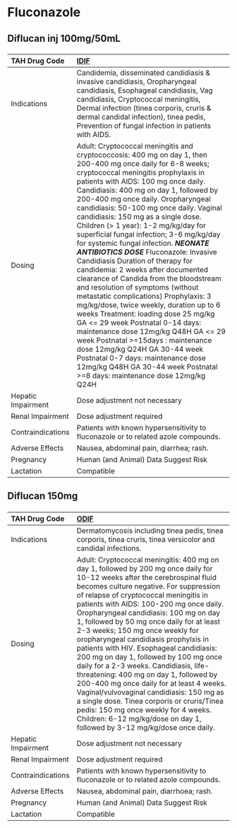 # Fluconazole

## Diflucan inj 100mg/50mL

##### 

| TAH Drug Code      | [IDIF](https://www.tahsda.org.tw/drugs/hissearch.php?drug_code=IDIF)                                                                                                                                                                                                                                                                                                                                                                                                                                                                                                                                                                                                                                                                                                                                                                                                                                                                                                                                                                                                                       |
|:-------------------|:-------------------------------------------------------------------------------------------------------------------------------------------------------------------------------------------------------------------------------------------------------------------------------------------------------------------------------------------------------------------------------------------------------------------------------------------------------------------------------------------------------------------------------------------------------------------------------------------------------------------------------------------------------------------------------------------------------------------------------------------------------------------------------------------------------------------------------------------------------------------------------------------------------------------------------------------------------------------------------------------------------------------------------------------------------------------------------------------|
| Indications        | Candidemia, disseminated candidiasis & invasive candidiasis, Oropharyngeal candidiasis, Esophageal candidiasis, Vag candidiasis, Cryptococcal meningitis, Dermal infection (tinea corporis, cruris & dermal candidal infection), tinea pedis, Prevention of fungal infection in patients with AIDS.                                                                                                                                                                                                                                                                                                                                                                                                                                                                                                                                                                                                                                                                                                                                                                                        |
| Dosing             | Adult: Cryptococcal meningitis and cryptococcosis: 400 mg on day 1, then 200-400 mg once daily for 6-8 weeks; cryptococcal meningitis prophylaxis in patients with AIDS: 100 mg once daily. Candidiasis: 400 mg on day 1, followed by 200-400 mg once daily. Oropharyngeal candidiasis: 50-100 mg once daily. Vaginal candidiasis: 150 mg as a single dose. Children (> 1 year): 1-2 mg/kg/day for superficial fungal infection; 3-6 mg/kg/day for systemic fungal infection. *****NEONATE ANTIBIOTICS DOSE***** Fluconazole: Invasive Candidiasis Duration of therapy for candidemia: 2 weeks after documented clearance of Candida from the bloodstream and resolution of symptoms (without metastatic complications) Prophylaxis: 3 mg/kg/dose, twice weekly, duration up to 6 weeks Treatment: loading dose 25 mg/kg GA <= 29 week Postnatal 0-14 days: maintenance dose 12mg/kg Q48H GA <= 29 week Postnatal >=15days : maintenance dose 12mg/kg Q24H GA 30-44 week Postnatal 0-7 days: maintenance dose 12mg/kg Q48H GA 30-44 week Postnatal >=8 days: maintenance dose 12mg/kg Q24H |
| Hepatic Impairment | Dose adjustment not necessary                                                                                                                                                                                                                                                                                                                                                                                                                                                                                                                                                                                                                                                                                                                                                                                                                                                                                                                                                                                                                                                              |
| Renal Impairment   | Dose adjustment required                                                                                                                                                                                                                                                                                                                                                                                                                                                                                                                                                                                                                                                                                                                                                                                                                                                                                                                                                                                                                                                                   |
| Contraindications  | Patients with known hypersensitivity to fluconazole or to related azole compounds.                                                                                                                                                                                                                                                                                                                                                                                                                                                                                                                                                                                                                                                                                                                                                                                                                                                                                                                                                                                                         |
| Adverse Effects    | Nausea, abdominal pain, diarrhea; rash.                                                                                                                                                                                                                                                                                                                                                                                                                                                                                                                                                                                                                                                                                                                                                                                                                                                                                                                                                                                                                                                    |
| Pregnancy          | Human (and Animal) Data Suggest Risk                                                                                                                                                                                                                                                                                                                                                                                                                                                                                                                                                                                                                                                                                                                                                                                                                                                                                                                                                                                                                                                       |
| Lactation          | Compatible                                                                                                                                                                                                                                                                                                                                                                                                                                                                                                                                                                                                                                                                                                                                                                                                                                                                                                                                                                                                                                                                                 |

## Diflucan 150mg

##### 

| TAH Drug Code      | [ODIF](https://www.tahsda.org.tw/drugs/hissearch.php?drug_code=ODIF)                                                                                                                                                                                                                                                                                                                                                                                                                                                                                                                                                                                                                                                                                                                                                                                       |
|:-------------------|:-----------------------------------------------------------------------------------------------------------------------------------------------------------------------------------------------------------------------------------------------------------------------------------------------------------------------------------------------------------------------------------------------------------------------------------------------------------------------------------------------------------------------------------------------------------------------------------------------------------------------------------------------------------------------------------------------------------------------------------------------------------------------------------------------------------------------------------------------------------|
| Indications        | Dermatomycosis including tinea pedis, tinea corporis, tinea cruris, tinea versicolor and candidal infections.                                                                                                                                                                                                                                                                                                                                                                                                                                                                                                                                                                                                                                                                                                                                              |
| Dosing             | Adult: Cryptococcal meningitis: 400 mg on day 1, followed by 200 mg once daily for 10-12 weeks after the cerebrospinal fluid becomes culture negative. For suppression of relapse of cryptococcal meningitis in patients with AIDS: 100-200 mg once daily. Oropharyngeal candidiasis: 100 mg on day 1, followed by 50 mg once daily for at least 2-3 weeks; 150 mg once weekly for oropharyngeal candidiasis prophylxis in patients with HIV. Esophageal candidiasis: 200 mg on day 1, followed by 100 mg once daily for a 2-3 weeks. Candidiasis, life-threatening: 400 mg on day 1, followed by 200-400 mg once daily for at least 4 weeks. Vaginal/vulvovaginal candidiasis: 150 mg as a single dose. Tinea corporis or cruris/Tinea pedis: 150 mg once weekly for 4 weeks. Children: 6-12 mg/kg/dose on day 1, followed by 3-12 mg/kg/dose once daily. |
| Hepatic Impairment | Dose adjustment not necessary                                                                                                                                                                                                                                                                                                                                                                                                                                                                                                                                                                                                                                                                                                                                                                                                                              |
| Renal Impairment   | Dose adjustment required                                                                                                                                                                                                                                                                                                                                                                                                                                                                                                                                                                                                                                                                                                                                                                                                                                   |
| Contraindications  | Patients with known hypersensitivity to fluconazole or to related azole compounds.                                                                                                                                                                                                                                                                                                                                                                                                                                                                                                                                                                                                                                                                                                                                                                         |
| Adverse Effects    | Nausea, abdominal pain, diarrhoea; rash.                                                                                                                                                                                                                                                                                                                                                                                                                                                                                                                                                                                                                                                                                                                                                                                                                   |
| Pregnancy          | Human (and Animal) Data Suggest Risk                                                                                                                                                                                                                                                                                                                                                                                                                                                                                                                                                                                                                                                                                                                                                                                                                       |
| Lactation          | Compatible                                                                                                                                                                                                                                                                                                                                                                                                                                                                                                                                                                                                                                                                                                                                                                                                                                                 |

